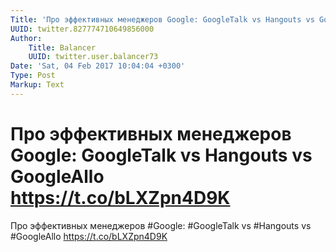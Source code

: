 ```yaml
---
Title: 'Про эффективных менеджеров Google: GoogleTalk vs Hangouts vs GoogleAllo https://t.co/bLXZpn4D9K'
UUID: twitter.827774710649856000
Author:
    Title: Balancer
    UUID: twitter.user.balancer73
Date: 'Sat, 04 Feb 2017 10:04:04 +0300'
Type: Post
Markup: Text
---
```


# Про эффективных менеджеров Google: GoogleTalk vs Hangouts vs GoogleAllo https://t.co/bLXZpn4D9K

Про эффективных менеджеров #Google: #GoogleTalk vs #Hangouts
vs #GoogleAllo https://t.co/bLXZpn4D9K